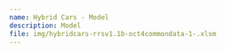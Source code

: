 ```yaml
---
name: Hybrid Cars - Model
description: Model
file: img/hybridcars-rrsv1.1b-oct4commondata-1-.xlsm
---
```


